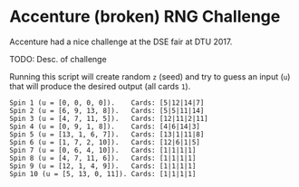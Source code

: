 # Accenture (broken) RNG Challenge

Accenture had a nice challenge at the DSE fair at DTU 2017.

TODO: Desc. of challenge

Running this script will create random `z` (seed) and try to guess an input (`u`) that will produce the desired output (all cards `1`).

```
Spin 1 (u = [0, 0, 0, 0]).    Cards: [5|12|14|7]
Spin 2 (u = [6, 9, 13, 8]).   Cards: [5|5|11|14]
Spin 3 (u = [4, 7, 11, 5]).   Cards: [12|11|2|11]
Spin 4 (u = [0, 9, 1, 8]).    Cards: [4|6|14|3]
Spin 5 (u = [13, 1, 6, 7]).   Cards: [13|1|11|8]
Spin 6 (u = [1, 7, 2, 10]).   Cards: [12|6|1|5]
Spin 7 (u = [0, 6, 4, 10]).   Cards: [1|1|1|1]
Spin 8 (u = [4, 7, 11, 6]).   Cards: [1|1|1|1]
Spin 9 (u = [12, 1, 4, 9]).   Cards: [1|1|1|1]
Spin 10 (u = [5, 13, 0, 11]). Cards: [1|1|1|1]
```
